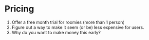 # Pricing

1. Offer a free month trial for roomies (more than 1 person)
2. Figure out a way to make it seem (or be) less expensive for users.
3. Why do you want to make money this early?
